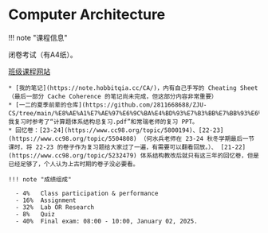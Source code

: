 # Computer Architecture

!!! note "课程信息"

   闭卷考试（有A4纸）。

   [班级课程网站](https://list.zju.edu.cn/kaibu/comparch2024/)

    * [我的笔记](https://note.hobbitqia.cc/CA/)，内有自己手写的 Cheating Sheet（最后一部分 Cache Coherence 的笔记尚未完成，但这部分内容非常重要）
    * [一二的夏季前辈的仓库](https://github.com/2811668688/ZJU-CS/tree/main/%E8%AE%A1%E7%AE%97%E6%9C%BA%E4%BD%93%E7%B3%BB%E7%BB%93%E6%9E%84)，我复习时参考了“计算题体系结构总复习.pdf”和常瑞老师的复习 PPT。
    * 回忆卷：[23-24](https://www.cc98.org/topic/5800194)、[22-23](https://www.cc98.org/topic/5504808) （何水兵老师在 23-24 秋冬学期最后一节课时，将 22-23 的卷子作为复习题给大家过了一遍，有需要可以翻看回放。）、 [21-22](https://www.cc98.org/topic/5232479) 体系结构教改后就只有这三年的回忆卷，但是已经足够了，个人认为上古时期的卷子没必要看。

    !!! note "成绩组成"
        
      - 4%   Class participation & performance
      - 16%  Assignment
      - 32%  Lab OR Research
      - 8%   Quiz
      - 40%  Final exam: 08:00 - 10:00, January 02, 2025.
